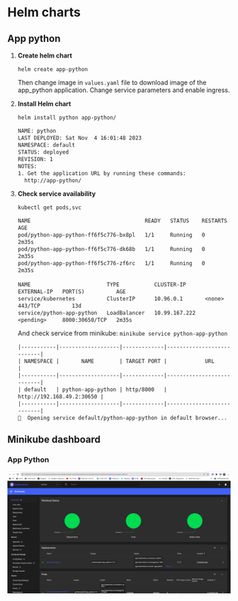 # Helm charts

## App python

1. **Create helm chart**

    ```shell
    helm create app-python
    ```
    
    Then change image in `values.yaml` file to download image of the app_python application.
    Change service parameters and enable ingress.

1. **Install Helm chart**

    ```shell
    helm install python app-python/
    ```
    ```text
    NAME: python
    LAST DEPLOYED: Sat Nov  4 16:01:48 2023
    NAMESPACE: default
    STATUS: deployed
    REVISION: 1
    NOTES:
    1. Get the application URL by running these commands:
      http://app-python/
    ```
   
1. **Check service availability**

    ```shell
    kubectl get pods,svc
    ```
    ```text
    NAME                                    READY   STATUS    RESTARTS   AGE
    pod/python-app-python-ff6f5c776-bx8pl   1/1     Running   0          2m35s
    pod/python-app-python-ff6f5c776-dk68b   1/1     Running   0          2m35s
    pod/python-app-python-ff6f5c776-zf6rc   1/1     Running   0          2m35s
    
    NAME                        TYPE           CLUSTER-IP      EXTERNAL-IP   PORT(S)          AGE
    service/kubernetes          ClusterIP      10.96.0.1       <none>        443/TCP          13d
    service/python-app-python   LoadBalancer   10.99.167.222   <pending>     8000:30650/TCP   2m35s
    ```
    
    And check service from minikube: `minikube service python-app-python`
    
    ```text
    |-----------|-------------------|-------------|---------------------------|
    | NAMESPACE |       NAME        | TARGET PORT |            URL            |
    |-----------|-------------------|-------------|---------------------------|
    | default   | python-app-python | http/8000   | http://192.168.49.2:30650 |
    |-----------|-------------------|-------------|---------------------------|
    🎉  Opening service default/python-app-python in default browser...
    ```
   
## Minikube dashboard

### App Python

![Dashboard with Python application](./images/helm_k8s_dashboard_python.png)